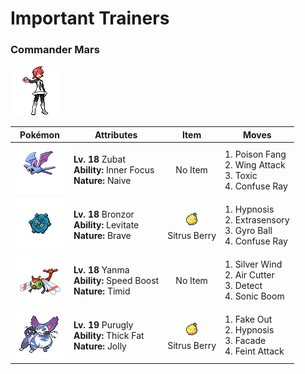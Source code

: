 # Important Trainers

### Commander Mars

![Commander Mars](../../assets/important_trainers/mars.png "Commander Mars")

| Pokémon | Attributes | Item | Moves |
|:-------:|------------|:----:|-------|
| ![Zubat](../../assets/sprites/zubat/front.gif "Zubat") | **Lv. 18** Zubat<br>**Ability:** <span class="tooltip" title="The Pokémon is protected from flinching.">Inner Focus</span><br>**Nature:** <span class="tooltip" title="[+Spd, -Sp. Def]">Naive</span> | No Item | 1. <span class="tooltip" title="The user bites the foe with toxic fangs. It may also leave the foe badly poisoned. ">Poison Fang</span><br>2. <span class="tooltip" title="The foe is struck with large, imposing wings spread wide to inflict damage. ">Wing Attack</span><br>3. <span class="tooltip" title="A move that leaves the target badly poisoned. Its poison damage worsens every turn.">Toxic</span><br>4. <span class="tooltip" title="The foe is exposed to a sinister ray that triggers confusion. ">Confuse Ray</span> |
| ![Bronzor](../../assets/sprites/bronzor/front.gif "Bronzor") | **Lv. 18** Bronzor<br>**Ability:** <span class="tooltip" title="Gives full immunity to all Ground-type moves.">Levitate</span><br>**Nature:** <span class="tooltip" title="[+Atk, -Spd]">Brave</span> | ![Sitrus Berry](../../assets/items/sitrus_berry.png "Sitrus Berry")<br><span class="tooltip" title="A Poffin ingredient. It may be used or held by a Pokémon to heal the user’s HP a little.">Sitrus Berry</span> | 1. <span class="tooltip" title="The user employs hypnotic suggestion to make the target fall into a deep sleep.">Hypnosis</span><br>2. <span class="tooltip" title="The user attacks with an odd, unseeable power. It may also make the foe flinch.">Extrasensory</span><br>3. <span class="tooltip" title="The user tackles the foe with a high-speed spin. The slower the user, the greater the damage.">Gyro Ball</span><br>4. <span class="tooltip" title="The foe is exposed to a sinister ray that triggers confusion. ">Confuse Ray</span> |
| ![Yanma](../../assets/sprites/yanma/front.gif "Yanma") | **Lv. 18** Yanma<br>**Ability:** <span class="tooltip" title="The Pokémon’s Speed stat is gradually boosted.">Speed Boost</span><br>**Nature:** <span class="tooltip" title="[+Spd, -Atk]">Timid</span> | No Item | 1. <span class="tooltip" title="The foe is attacked with powdery scales blown by wind. It may also raise all the user’s stats.">Silver Wind</span><br>2. <span class="tooltip" title="The user launches razorlike wind to slash the foe. It has a high critical-hit ratio.">Air Cutter</span><br>3. <span class="tooltip" title="It enables the user to evade all attacks. Its chance of failing rises if it is used in succession.">Detect</span><br>4. <span class="tooltip" title="The foe is hit with a destructive shock wave that always inflicts 20 HP damage. ">Sonic Boom</span> |
| ![Purugly](../../assets/sprites/purugly/front.gif "Purugly") | **Lv. 19** Purugly<br>**Ability:** <span class="tooltip" title="Raises resistance to Fire-​ and Ice-type moves.">Thick Fat</span><br>**Nature:** <span class="tooltip" title="[+Spd, -Sp. Atk]">Jolly</span> | ![Sitrus Berry](../../assets/items/sitrus_berry.png "Sitrus Berry")<br><span class="tooltip" title="A Poffin ingredient. It may be used or held by a Pokémon to heal the user’s HP a little.">Sitrus Berry</span> | 1. <span class="tooltip" title="An attack that hits first and makes the target flinch. This move works only on the first turn.">Fake Out</span><br>2. <span class="tooltip" title="The user employs hypnotic suggestion to make the target fall into a deep sleep.">Hypnosis</span><br>3. <span class="tooltip" title="An attack move that doubles its power if the user is poisoned, paralyzed, or has a burn.">Facade</span><br>4. <span class="tooltip" title="The user draws up to the foe disarmingly, then throws a sucker punch. It hits without fail.">Feint Attack</span> |


